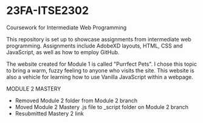 # 23FA-ITSE2302
Coursework for Intermediate Web Programming

This repository is set up to showcase assignments from intermediate web programming.
Assignments include AdobeXD layouts, HTML, CSS and JavaScript, as well as how to employ GitHub. 

The website created for Module 1 is called "Purrfect Pets". I chose this topic to bring a warm, fuzzy feeling to anyone who visits the site. 
This website is also a vehicle for learning how to use Vanilla JavaScript within a webpage. 

MODULE 2 MASTERY

- Removed Module 2 folder from Module 2 branch
- Moved Module 2 Mastery .js file to _script folder on Module 2 branch
- Resubmitted Mastery 2 link
